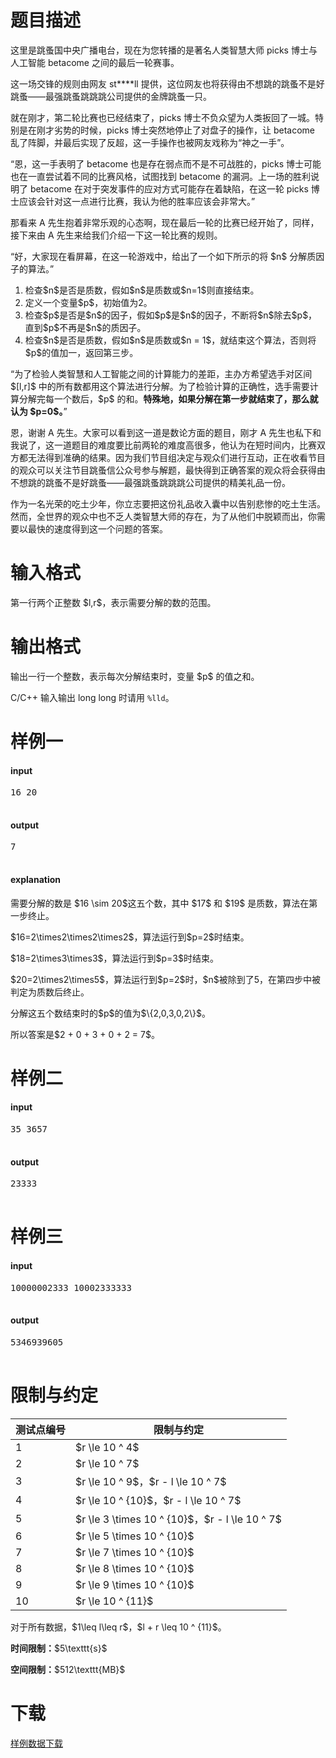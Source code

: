 # 题目描述

<p>这里是跳蚤国中央广播电台，现在为您转播的是著名人类智慧大师 picks 博士与人工智能 betacome 之间的最后一轮赛事。</p>
<p>这一场交锋的规则由网友 st****ll 提供，这位网友也将获得由不想跳的跳蚤不是好跳蚤——最强跳蚤跳跳跳公司提供的金牌跳蚤一只。</p>
<p>就在刚才，第二轮比赛也已经结束了，picks 博士不负众望为人类扳回了一城。特别是在刚才劣势的时候，picks 博士突然地停止了对盘子的操作，让 betacome 乱了阵脚，并最后实现了反超，这一手操作也被网友戏称为“神之一手”。</p>
<p>“恩，这一手表明了 betacome 也是存在弱点而不是不可战胜的，picks 博士可能也在一直尝试着不同的比赛风格，试图找到 betacome 的漏洞。上一场的胜利说明了 betacome 在对于突发事件的应对方式可能存在着缺陷，在这一轮 picks 博士应该会针对这一点进行比赛，我认为他的胜率应该会非常大。”</p>
<p>那看来 A 先生抱着非常乐观的心态啊，现在最后一轮的比赛已经开始了，同样，接下来由 A 先生来给我们介绍一下这一轮比赛的规则。</p>
<p>“好，大家现在看屏幕，在这一轮游戏中，给出了一个如下所示的将 $n$ 分解质因子的算法。”</p>
<ol><li>检查$n$是否是质数，假如$n$是质数或$n=1$则直接结束。</li>
<li>定义一个变量$p$，初始值为2。</li>
<li>检查$p$是否是$n$的因子，假如$p$是$n$的因子，不断将$n$除去$p$，直到$p$不再是$n$的质因子。</li>
<li>检查$n$是否是质数，假如$n$是质数或$n = 1$，就结束这个算法，否则将$p$的值加一，返回第三步。</li>
</ol><p>“为了检验人类智慧和人工智能之间的计算能力的差距，主办方希望选手对区间 $[l,r]$ 中的所有数都用这个算法进行分解。为了检验计算的正确性，选手需要计算分解完每一个数后，$p$ 的和。<strong>特殊地，如果分解在第一步就结束了，那么就认为 $p=0$。</strong>”</p>
<p>恩，谢谢 A 先生。大家可以看到这一道是数论方面的题目，刚才 A 先生也私下和我说了，这一道题目的难度要比前两轮的难度高很多，他认为在短时间内，比赛双方都无法得到准确的结果。因为我们节目组决定与观众们进行互动，正在收看节目的观众可以关注节目跳蚤信公众号参与解题，最快得到正确答案的观众将会获得由不想跳的跳蚤不是好跳蚤——最强跳蚤跳跳跳公司提供的精美礼品一份。</p>
<p>作为一名光荣的吃土少年，你立志要把这份礼品收入囊中以告别悲惨的吃土生活。然而，全世界的观众中也不乏人类智慧大师的存在，为了从他们中脱颖而出，你需要以最快的速度得到这一个问题的答案。</p>

# 输入格式


<p>第一行两个正整数 $l,r$，表示需要分解的数的范围。</p>

# 输出格式


<p>输出一行一个整数，表示每次分解结束时，变量 $p$ 的值之和。</p>
<p>C/C++ 输入输出 long long 时请用 <code>%lld</code>。</p>

# 样例一


<h4>input</h4>
<pre>16 20

</pre>

<h4>output</h4>
<pre>7

</pre>

<h4>explanation</h4>
<p>需要分解的数是 $16 \sim 20$这五个数，其中 $17$ 和 $19$ 是质数，算法在第一步终止。</p>
<p>$16=2\times2\times2\times2$，算法运行到$p=2$时结束。</p>
<p>$18=2\times3\times3$，算法运行到$p=3$时结束。</p>
<p>$20=2\times2\times5$，算法运行到$p=2$时，$n$被除到了5，在第四步中被判定为质数后终止。</p>
<p>分解这五个数结束时的$p$的值为$\{2,0,3,0,2\}$。</p>
<p>所以答案是$2 + 0 + 3 + 0 + 2 = 7$。</p>

# 样例二


<h4>input</h4>
<pre>35 3657

</pre>

<h4>output</h4>
<pre>23333

</pre>


# 样例三


<h4>input</h4>
<pre>10000002333 10002333333

</pre>

<h4>output</h4>
<pre>5346939605

</pre>


# 限制与约定


<div class="table-responsive">
<table class="table table-bordered table-text-center table-vertical-middle"><thead><tr><th>测试点编号</th>
<th>限制与约定</th>
</tr></thead><tbody><tr><td>1</td><td>$r \le 10 ^ 4$</td></tr><tr><td>2</td><td>$r \le 10 ^ 7$</td></tr><tr><td>3</td><td>$r \le 10 ^ 9$，$r - l \le 10 ^ 7$</td></tr><tr><td>4</td><td>$r \le 10 ^ {10}$，$r - l \le 10 ^ 7$</td></tr><tr><td>5</td><td>$r \le 3 \times 10 ^ {10}$，$r - l \le 10 ^ 7$</td></tr><tr><td>6</td><td>$r \le 5 \times 10 ^ {10}$</td></tr><tr><td>7</td><td>$r \le 7 \times 10 ^ {10}$</td></tr><tr><td>8</td><td>$r \le 8 \times 10 ^ {10}$</td></tr><tr><td>9</td><td>$r \le 9 \times 10 ^ {10}$</td></tr><tr><td>10</td><td>$r \le 10 ^ {11}$</td></tr></tbody></table></div>

<p>对于所有数据，$1\leq l\leq r$，$l + r \leq 10 ^ {11}$。</p>
<p><strong>时间限制：</strong>$5\texttt{s}$</p>
<p><strong>空间限制：</strong>$512\texttt{MB}$</p>

# 下载


<p><a href="/download.php?type=problem&amp;id=188">样例数据下载</a></p>
